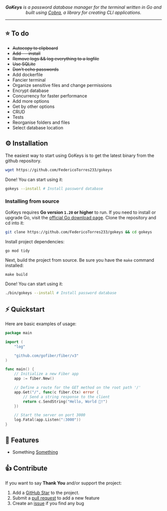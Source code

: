 <!--<p align="center">
  <a href="https://github.com/federicotorres233">
    <picture>
      <source height="125" media="(prefers-color-scheme: dark)" srcset="https://raw.githubusercontent.com/gofiber/docs/master/static/img/logo-dark.svg">
      <img height="125" alt="Fiber" src="https://raw.githubusercontent.com/gofiber/docs/master/static/img/logo.svg">
    </picture>
  </a>
  <br>-->
<p align="center">
  <em><b>GoKeys</b> is a password database manager for the terminal written in Go and built using <a href="https://github.com/spf13/cobra">Cobra</a>, a library for creating CLI applications.</em>
</p>

---

## ⭐️ To do

- ~~Autocopy to clipboard~~
- ~~Add -—install~~
- ~~Remove logs && log everything to a logfile~~
- ~~Use SQLite~~
- ~~Don't echo passwords~~
- Add dockerfile
- Fancier terminal
- Organize sensitive files and change permissions
- Encrypt database
- Concurrency for faster performance
- Add more options
- Get by other options
- CRUD
- Tests
- Reorganise folders and files
- Select database location

## ⚙️ Installation

The easiest way to start using GoKeys is to get the latest binary from the github repository.

```bash
wget https://github.com/FedericoTorres233/gokeys
```

Done! You can start using it:

```bash
gokeys --install # Install password database
```

### Installing from source

GoKeys requires **Go version `1.20` or higher** to run. If you need to install or upgrade Go, visit the [official Go download page](https://go.dev/dl/). Clone the repository and cd into it:

```bash
git clone https://github.com/FedericoTorres233/gokeys && cd gokeys
```

Install project dependencies:

```bash
go mod tidy
```

Next, build the project from source. Be sure you have the `make` command installed:

```
make build
```

Done! You can start using it:

```bash
./bin/gokeys --install # Install password database
```

## ⚡️ Quickstart

Here are basic examples of usage: 

```go
package main

import (
    "log"

    "github.com/gofiber/fiber/v3"
)

func main() {
    // Initialize a new Fiber app
    app := fiber.New()

    // Define a route for the GET method on the root path '/'
    app.Get("/", func(c fiber.Ctx) error {
        // Send a string response to the client
        return c.SendString("Hello, World 👋!")
    })

    // Start the server on port 3000
    log.Fatal(app.Listen(":3000"))
}
```

## 🎯 Features

-   Something [Something](example.com)

## 👍 Contribute

If you want to say **Thank You** and/or support the project:

1. Add a [GitHub Star](https://github.com/federicotorres233/gokeys/stargazers) to the project.
2. Submit a [pull request](https://github.com/FedericoTorres233/gokeys/pulls) to add a new feature
3. Create an [issue](https://github.com/FedericoTorres233/gokeys/issues) if you find any bug
